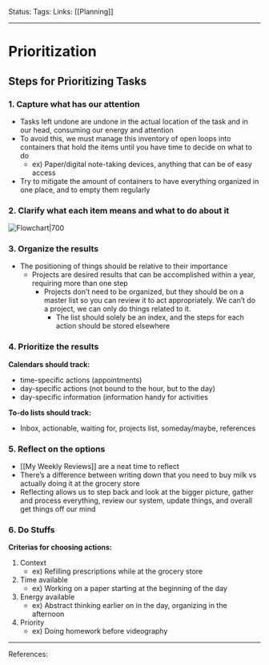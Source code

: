 Status:
Tags:
Links: [[Planning]]
___
# Prioritization
## Steps for Prioritizing Tasks
### 1.  Capture what has our attention
- Tasks left undone are undone in the actual location of the task and in our head, consuming our energy and attention
- To avoid this, we must manage this inventory of open loops into containers that hold the items until you have time to decide on what to do
	- ex) Paper/digital note-taking devices, anything that can be of easy access
- Try to mitigate the amount of containers to have everything organized in one place, and to empty them regularly
### 2.  Clarify what each item means and what to do about it
![Flowchart|700](https://lh4.googleusercontent.com/HxIniPZF5o5teNgMCsfplp1aECcTeQIy30f9ewoWimUvyeC7amMm-5M6LE_BXAg9zQYDf1rz5chC6-zQynYnDPNAQgFMCD1Ri7f30-idcdhr2jIycwp50pL6nb63AOqdudLqjK8B) 
### 3.  Organize the results
-   The positioning of things should be relative to their importance
	-   Projects are desired results that can be accomplished within a year, requiring more than one step
		-   Projects don’t need to be organized, but they should be on a master list so you can review it to act appropriately. We can’t do a project, we can only do things related to it.
			-   The list should solely be an index, and the steps for each action should be stored elsewhere
### 4. Prioritize the results
**Calendars should track:**
- time-specific actions (appointments)
- day-specific actions (not bound to the hour, but to the day)
- day-specific information (information handy for activities

**To-do lists should track:**
- Inbox, actionable, waiting for, projects list, someday/maybe, references
### 5.  Reflect on the options
- [[My Weekly Reviews]] are a neat time to reflect
- There’s a difference between writing down that you need to buy milk vs actually doing it at the grocery store
- Reflecting allows us to step back and look at the bigger picture, gather and process everything, review our system, update things, and overall get things off our mind
### 6. Do Stuffs
**Criterias for choosing actions:**
1. Context
	- ex) Refilling prescriptions while at the grocery store
2. Time available
	- ex) Working on a paper starting at the beginning of the day
3. Energy available
	- ex) Abstract thinking earlier on in the day, organizing in the afternoon
4. Priority
	- ex) Doing homework before videography
___
References: